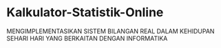 # Kalkulator-Statistik-Online
MENGIMPLEMENTASIKAN SISTEM BILANGAN REAL DALAM KEHIDUPAN SEHARI HARI YANG BERKAITAN DENGAN INFORMATIKA
